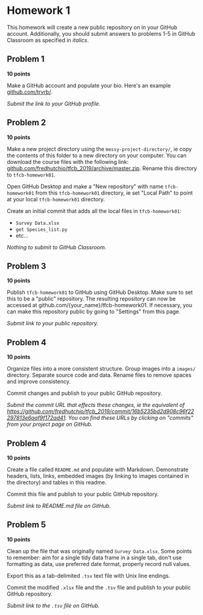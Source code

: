 # Homework 1

This homework will create a new public repository on in your GitHub account. Additionally, you should submit answers to problems 1-5 in GitHub Classroom as specified in _italics_.

## Problem 1

**10 points**

Make a GitHub account and populate your bio. Here's an example [github.com/trvrb/](https://github.com/trvrb/).

_Submit the link to your GitHub profile._

## Problem 2

**10 points**

Make a new project directory using the `messy-project-directory/`, ie copy the contents of this folder to a new directory on your computer. You can download the course files with the following link: [github.com/fredhutchio/tfcb_2019/archive/master.zip](https://github.com/fredhutchio/tfcb_2019/archive/master.zip). Rename this directory to `tfcb-homework01`.

Open GitHub Desktop and make a "New repository" with name `tfcb-homework01` from this `tfcb-homework01` directory, ie set "Local Path" to point at your local `tfcb-homework01` directory.

Create an initial commit that adds all the local files in `tfcb-homework01`:
- `Survey Data.xlsx`
- `get Species_list.py`
- etc...

_Nothing to submit to GitHub Classroom._

## Problem 3

**10 points**

Publish `tfcb-homework01` to GitHub using GitHub Desktop. Make sure to set this to be a "public" repository. The resulting repository can now be accessed at github.com/{your_name}/tfcb-homework01. If necessary, you can make this repository public by going to "Settings" from this page.

_Submit link to your public repository._

## Problem 4

**10 points**

Organize files into a more consistent structure. Group images into a `images/` directory. Separate source code and data. Rename files to remove spaces and improve consistency.

Commit changes and publish to your public GitHub repository.

_Submit the commit URL that effects these changes, ie the equivalent of https://github.com/fredhutchio/tfcb_2019/commit/16b5235bd2d908c96f22297813e6aaf9f172ad41. You can find these URLs by clicking on "commits" from your project page on GitHub._

## Problem 4

**10 points**

Create a file called `README.md` and populate with Markdown. Demonstrate headers, lists, links, embedded images (by linking to images contained in the directory) and tables in this readme.

Commit this file and publish to your public GitHub repository.

_Submit link to README.md file on GitHub._

## Problem 5

**10 points**

Clean up the file that was originally named `Survey Data.xlsx`. Some points to remember: aim for a single tidy data frame in a single tab, don't use formatting as data, use preferred date format, properly record null values.

Export this as a tab-delimited `.tsv` text file with Unix line endings.

Commit the modified `.xlsx` file and the `.tsv` file and publish to your public GitHub repository.

_Submit link to the `.tsv` file on GitHub._

